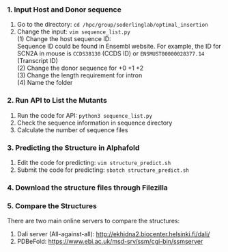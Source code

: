 ### 1. Input Host and Donor sequence
1. Go to the directory: `cd /hpc/group/soderlinglab/optimal_insertion`
2. Change the input: `vim sequence_list.py`  
   (1) Change the host sequence ID:   
Sequence ID could be found in Ensembl website. For example, the ID for SCN2A in mouse is `CCDS38130` (CCDS ID) or `ENSMUST00000028377.14` (Transcript ID)  
   (2) Change the donor sequence for +0 +1 +2  
   (3) Change the length requirement for intron  
   (4) Name the folder

### 2. Run API to List the Mutants
1. Run the code for API: `python3 sequence_list.py`
2. Check the sequence information in sequence directory
3. Calculate the number of sequence files

### 3. Predicting the Structure in Alphafold
1. Edit the code for predicting: `vim structure_predict.sh`
2. Submit the code for predicting: `sbatch structure_predict.sh`

### 4. Download the structure files through Filezilla

### 5. Compare the Structures
There are two main online servers to compare the structures:
1. Dali server (All-against-all): http://ekhidna2.biocenter.helsinki.fi/dali/
2. PDBeFold: https://www.ebi.ac.uk/msd-srv/ssm/cgi-bin/ssmserver
